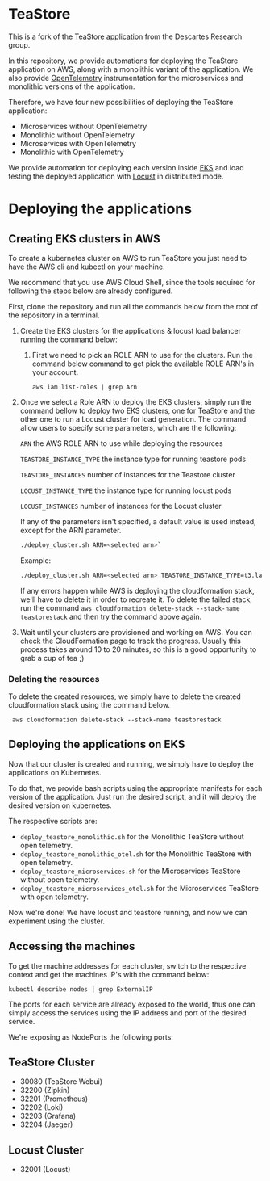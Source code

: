 # TeaStore

This is a fork of the [TeaStore application](https://github.com/DescartesResearch/TeaStore) from the Descartes Research group.

In this repository, we provide automations for deploying the TeaStore application on AWS, along with a monolithic variant of the application.
We also provide [OpenTelemetry](https://opentelemetry.io/) instrumentation for the microservices and monolithic versions of the application.

Therefore, we have four new possibilities of deploying the TeaStore application:

- Microservices without OpenTelemetry
- Monolithic without OpenTelemetry
- Microservices with OpenTelemetry
- Monolithic with OpenTelemetry

We provide automation for deploying each version inside [EKS](https://aws.amazon.com/eks/) and load testing the deployed application
with [Locust](https://locust.io/) in distributed mode.

# Deploying the applications

## Creating EKS clusters in AWS

To create a kubernetes cluster on AWS to run TeaStore you just need to have the AWS cli and kubectl on your machine.

We recommend that you use AWS Cloud Shell, since the tools required for following the steps below are already configured.

First, clone the repository and run all the commands below from the root of the repository in a terminal.

1. Create the EKS clusters for the applications & locust load balancer running the command below:

   1. First we need to pick an ROLE ARN to use for the clusters.
      Run the command below command to get pick the available ROLE ARN's in your account.
      ```
      aws iam list-roles | grep Arn
      ```
2. Once we select a Role ARN to deploy the EKS clusters, simply run the command bellow to deploy
   two EKS clusters, one for TeaStore and the other one to run a Locust cluster for load generation.
   The command allow users to specify some parameters, which are the following:

   `ARN` the AWS ROLE ARN to use while deploying the resources

   `TEASTORE_INSTANCE_TYPE` the instance type for running teastore pods
   
   `TEASTORE_INSTANCES` number of instances for the Teastore cluster
   
   `LOCUST_INSTANCE_TYPE` the instance type for running locust pods
   
   `LOCUST_INSTANCES` number of instances for the Locust cluster
      
   If any of the parameters isn't specified, a default value is used instead, except for the ARN parameter.

   ```bash
   ./deploy_cluster.sh ARN=<selected arn>`
   ```
   
   Example:

   ```bash
   ./deploy_cluster.sh ARN=<selected arn> TEASTORE_INSTANCE_TYPE=t3.large LOCUST_INSTANCES=3`
   ```
   
   If any errors happen while AWS is deploying the cloudformation stack, we'll have to delete it in order to recreate it.
   To delete the failed stack, run the command  `aws cloudformation delete-stack --stack-name teastorestack` and then try the command above again.
   
2. Wait until your clusters are provisioned and working on AWS. You can check the CloudFormation page to track the progress.
   Usually this process takes around 10 to 20 minutes, so this is a good opportunity to grab a cup of tea ;)

### Deleting the resources

To delete the created resources, we simply have to delete the created cloudformation stack using the command below.

```
 aws cloudformation delete-stack --stack-name teastorestack
```


## Deploying the applications on EKS

Now that our cluster is created and running, we simply have to deploy the applications on Kubernetes.

To do that, we provide bash scripts using the appropriate manifests for each version of the application. Just run the desired
script, and it will deploy the desired version on kubernetes.

The respective scripts are:

- `deploy_teastore_monolithic.sh` for the Monolithic TeaStore without open telemetry.
- `deploy_teastore_monolithic_otel.sh` for the Monolithic TeaStore with open telemetry.
- `deploy_teastore_microservices.sh` for the Microservices TeaStore without open telemetry.
- `deploy_teastore_microservices_otel.sh` for the Microservices TeaStore with open telemetry.

Now we're done! We have locust and teastore running, and now we can experiment using the cluster.

## Accessing the machines

To get the machine addresses for each cluster, switch to the respective context and get the machines IP's with the command below:

`kubectl describe nodes | grep ExternalIP`

The ports for each service are already exposed to the world, thus one can simply access the services using the IP address and port of the desired service.

We're exposing as NodePorts the following ports:

## TeaStore Cluster

- 30080 (TeaStore Webui)
- 32200 (Zipkin)
- 32201 (Prometheus)
- 32202 (Loki)
- 32203 (Grafana)
- 32204 (Jaeger)

## Locust Cluster

- 32001 (Locust)

[//]: # ()
[//]: # ()
[//]: # (3. Now that the clusters are created, we can setup the applications inside Kubernetes. First, we need to authenticate with K8S.)

[//]: # ()
[//]: # (For that, we can issue the commands bellow to grab the `kubeconfig` files for both clusters.)

[//]: # ()
[//]: # (```)

[//]: # (aws eks update-kubeconfig --region <your-aws-region> --name teastore-cluster)

[//]: # (aws eks update-kubeconfig --region <your-aws-region> --name teastore-loadtester)

[//]: # (```)

[//]: # ()
[//]: # (4. List the created contexts with the `kubectl config get-contexts` command. The displayed ARN's are going to be used to select)

[//]: # (   the cluster in which we're going to deploy the applications. We'll use the teastore-cluster for running the teastore application)

[//]: # (   and the teastore-loadtester cluster for running locust.)

[//]: # ()
[//]: # (5. Activate the `teastore-cluster` context issuing the `kubectl config use-context <context name>` using the context name from the previous step.)

[//]: # ()
[//]: # (6. Deploy the Metrics Server with the [link]&#40;https://docs.aws.amazon.com/eks/latest/userguide/metrics-server.html&#41;)

[//]: # ()
[//]: # (7. Deploy OTEL infrastructure running `kubectl apply -f examples/kubernetes/otel-manifests/`)

[//]: # ()
[//]: # (8. Deploy TeaStore infrastructure running `kubectl apply -f examples/kubernetes/teastore-ribbon-otel.yaml`)

[//]: # ()
[//]: # (Now that we have TeaStore deployed, we can deploy Locust to load test our TeaStore deployment.)

[//]: # ()
[//]: # (9. Switch to the `teastore-loadtester` cluster.)

[//]: # ()
[//]: # (10. Deploy locust with the `kubectl apply -f examples/locust-kubernetes/`)

[//]: # ()
[//]: # ()
[//]: # ()
